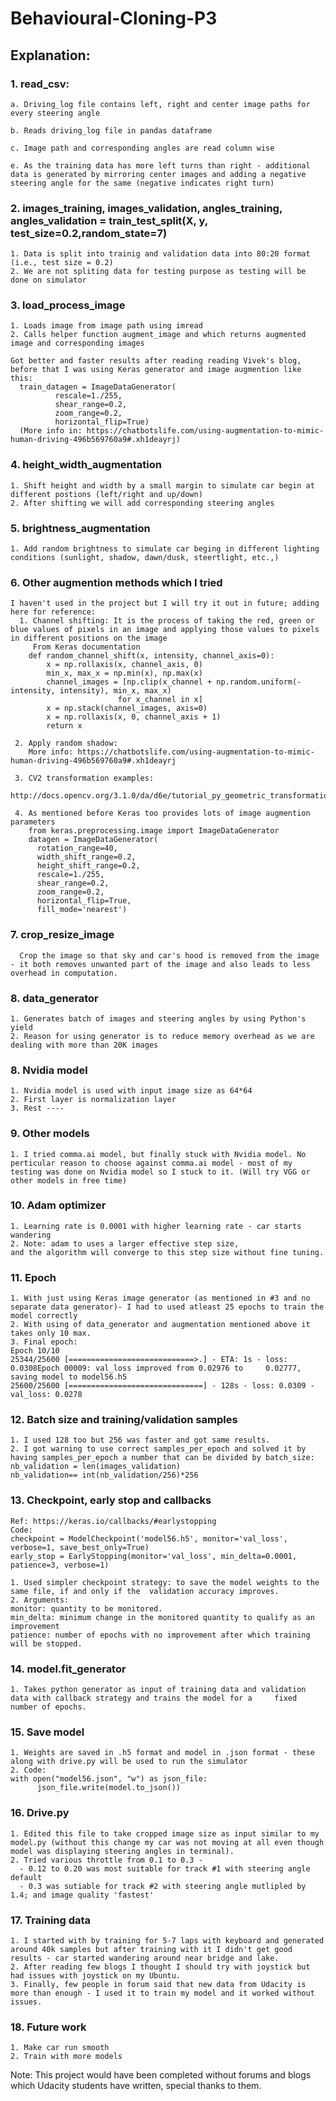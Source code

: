 # Behavioural-Cloning-P3

## Explanation:

### 1. read_csv: 

  	a. Driving_log file contains left, right and center image paths for every steering angle
  
    b. Reads driving_log file in pandas dataframe
  
    c. Image path and corresponding angles are read column wise
  
    e. As the training data has more left turns than right - additional data is generated by mirroring center images and adding a negative steering angle for the same (negative indicates right turn)

### 2. images_training, images_validation, angles_training, angles_validation = train_test_split(X, y, test_size=0.2,random_state=7)
    1. Data is split into trainig and validation data into 80:20 format (i.e., test size = 0.2)
    2. We are not spliting data for testing purpose as testing will be done on simulator

### 3. load_process_image
    1. Loads image from image path using imread
    2. Calls helper function augment_image and which returns augmented image and corresponding images
 
    Got better and faster results after reading reading Vivek's blog, before that I was using Keras generator and image augmention like this:
      train_datagen = ImageDataGenerator(
              rescale=1./255,
              shear_range=0.2,
              zoom_range=0.2,
              horizontal_flip=True)
      (More info in: https://chatbotslife.com/using-augmentation-to-mimic-human-driving-496b569760a9#.xh1deayrj)
        
### 4. height_width_augmentation
    1. Shift height and width by a small margin to simulate car begin at different postions (left/right and up/down)
    2. After shifting we will add corresponding steering angles
 
### 5. brightness_augmentation
    1. Add random brightness to simulate car beging in different lighting conditions (sunlight, shadow, dawn/dusk, steertlight, etc.,)

### 6. Other augmention methods which I tried
    I haven't used in the project but I will try it out in future; adding here for reference:
      1. Channel shifting: It is the process of taking the red, green or blue values of pixels in an image and applying those values to pixels in different positions on the image
         From Keras documentation
        def random_channel_shift(x, intensity, channel_axis=0):
            x = np.rollaxis(x, channel_axis, 0)
            min_x, max_x = np.min(x), np.max(x)
            channel_images = [np.clip(x_channel + np.random.uniform(-intensity, intensity), min_x, max_x)
                            for x_channel in x]
            x = np.stack(channel_images, axis=0)
            x = np.rollaxis(x, 0, channel_axis + 1)
            return x
      
     2. Apply random shadow:
        More info: https://chatbotslife.com/using-augmentation-to-mimic-human-driving-496b569760a9#.xh1deayrj
       
     3. CV2 transformation examples:
        http://docs.opencv.org/3.1.0/da/d6e/tutorial_py_geometric_transformations.html
       
     4. As mentioned before Keras too provides lots of image augmention parameters
        from keras.preprocessing.image import ImageDataGenerator
        datagen = ImageDataGenerator(
          rotation_range=40,
          width_shift_range=0.2,
          height_shift_range=0.2,
          rescale=1./255,
          shear_range=0.2,
          zoom_range=0.2,
          horizontal_flip=True,
          fill_mode='nearest')
### 7. crop_resize_image
      Crop the image so that sky and car's hood is removed from the image - it both removes unwanted part of the image and also leads to less overhead in computation.
      
### 8. data_generator
    1. Generates batch of images and steering angles by using Python's yield
    2. Reason for using generator is to reduce memory overhead as we are dealing with more than 20K images

### 8. Nvidia model
    1. Nvidia model is used with input image size as 64*64
    2. First layer is normalization layer
    3. Rest ----
### 9. Other models
    1. I tried comma.ai model, but finally stuck with Nvidia model. No perticular reason to choose against comma.ai model - most of my testing was done on Nvidia model so I stuck to it. (Will try VGG or other models in free time)
    
### 10. Adam optimizer
    1. Learning rate is 0.0001 with higher learning rate - car starts wandering
    2. Note: adam to uses a larger effective step size, 
    and the algorithm will converge to this step size without fine tuning.
    
### 11. Epoch
    1. With just using Keras image generator (as mentioned in #3 and no separate data generator)- I had to used atleast 25 epochs to train the model correctly
    2. With using of data_generator and augmentation mentioned above it takes only 10 max.
    3. Final epoch:
    Epoch 10/10
    25344/25600 [============================>.] - ETA: 1s - loss: 0.0308Epoch 00009: val_loss improved from 0.02976 to     0.02777, saving model to model56.h5
    25600/25600 [==============================] - 128s - loss: 0.0309 - val_loss: 0.0278

### 12. Batch size and training/validation samples
    1. I used 128 too but 256 was faster and got same results. 
    2. I got warning to use correct samples_per_epoch and solved it by having samples_per_epoch a number that can be divided by batch_size: 
    nb_validation = len(images_validation)
    nb_validation== int(nb_validation/256)*256
### 13. Checkpoint, early stop and callbacks
    Ref: https://keras.io/callbacks/#earlystopping
    Code: 
    checkpoint = ModelCheckpoint('model56.h5', monitor='val_loss', verbose=1, save_best_only=True)
    early_stop = EarlyStopping(monitor='val_loss', min_delta=0.0001, patience=3, verbose=1)
    
    1. Used simpler checkpoint strategy: to save the model weights to the same file, if and only if the  validation accuracy improves.
    2. Arguments:
    monitor: quantity to be monitored.
    min_delta: minimum change in the monitored quantity to qualify as an improvement
    patience: number of epochs with no improvement after which training will be stopped.
### 14. model.fit_generator
    1. Takes python generator as input of training data and validation data with callback strategy and trains the model for a     fixed number of epochs.

### 15. Save model
    1. Weights are saved in .h5 format and model in .json format - these along with drive.py will be used to run the simulator
    2. Code: 
    with open("model56.json", "w") as json_file:
          json_file.write(model.to_json())

### 16. Drive.py
    1. Edited this file to take cropped image size as input similar to my model.py (without this change my car was not moving at all even though model was displaying steering angles in terminal).
    2. Tried various throttle from 0.1 to 0.3 - 
      - 0.12 to 0.20 was most suitable for track #1 with steering angle default
      - 0.3 was sutiable for track #2 with steering angle mutlipled by 1.4; and image quality 'fastest' 

### 17. Training data
    1. I started with by training for 5-7 laps with keyboard and generated around 40k samples but after training with it I didn't get good results - car started wandering around near bridge and lake.
    2. After reading few blogs I thought I should try with joystick but had issues with joystick on my Ubuntu.
    3. Finally, few people in forum said that new data from Udacity is more than enough - I used it to train my model and it worked without issues.
      
### 18. Future work
    1. Make car run smooth
    2. Train with more models
    
Note: This project would have been completed without forums and blogs which Udacity students have written, special thanks to them. 

    
    
  
                                                                         


  
